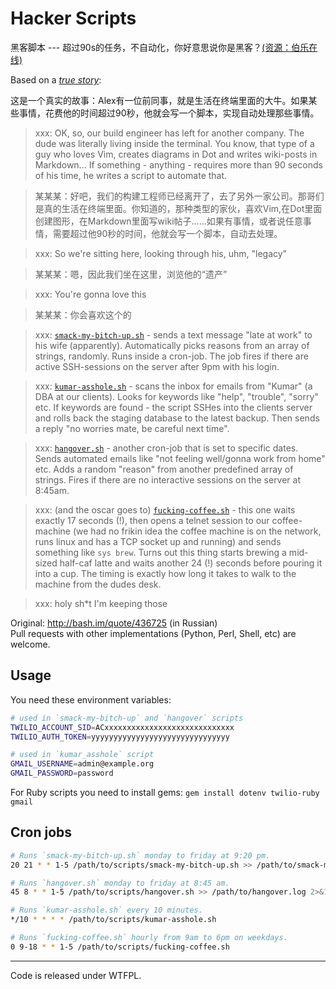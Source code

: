# Hacker Scripts
黑客脚本 --- 超过90s的任务，不自动化，你好意思说你是黑客？[(资源：伯乐在线)]()

Based on a _[true
story](https://www.jitbit.com/alexblog/249-now-thats-what-i-call-a-hacker/)_:

这是一个真实的故事：Alex有一位前同事，就是生活在终端里面的大牛。如果某些事情，花费他的时间超过90秒，他就会写一个脚本，实现自动处理那些事情。

> xxx: OK, so, our build engineer has left for another company. The dude was literally living inside the terminal. You know, that type of a guy who loves Vim, creates diagrams in Dot and writes wiki-posts in Markdown... If something - anything - requires more than 90 seconds of his time, he writes a script to automate that.

> 某某某：好吧，我们的构建工程师已经离开了，去了另外一家公司。那哥们是真的生活在终端里面。你知道的，那种类型的家伙，喜欢Vim,在Dot里面创建图形，在Markdown里面写wiki帖子......如果有事情，或者说任意事情，需要超过他90秒的时间，他就会写一个脚本，自动去处理。

> xxx: So we're sitting here, looking through his, uhm, "legacy"

> 某某某：嗯，因此我们坐在这里，浏览他的“遗产”

> xxx: You're gonna love this

> 某某某：你会喜欢这个的

> xxx: [`smack-my-bitch-up.sh`](https://github.com/NARKOZ/hacker-scripts/blob/master/smack-my-bitch-up.sh) - sends a text message "late at work" to his wife (apparently). Automatically picks reasons from an array of strings, randomly. Runs inside a cron-job. The job fires if there are active SSH-sessions on the server after 9pm with his login.

> xxx: [`kumar-asshole.sh`](https://github.com/NARKOZ/hacker-scripts/blob/master/kumar-asshole.sh) - scans the inbox for emails from "Kumar" (a DBA at our clients). Looks for keywords like "help", "trouble", "sorry" etc. If keywords are found - the script SSHes into the clients server and rolls back the staging database to the latest backup. Then sends a reply "no worries mate, be careful next time".

> xxx: [`hangover.sh`](https://github.com/NARKOZ/hacker-scripts/blob/master/hangover.sh) - another cron-job that is set to specific dates. Sends automated emails like "not feeling well/gonna work from home" etc. Adds a random "reason" from another predefined array of strings. Fires if there are no interactive sessions on the server at 8:45am.

> xxx: (and the oscar goes to) [`fucking-coffee.sh`](https://github.com/NARKOZ/hacker-scripts/blob/master/fucking-coffee.sh) - this one waits exactly 17 seconds (!), then opens a telnet session to our coffee-machine (we had no frikin idea the coffee machine is on the network, runs linux and has a TCP socket up and running) and sends something like `sys brew`. Turns out this thing starts brewing a mid-sized half-caf latte and waits another 24 (!) seconds before pouring it into a cup. The timing is exactly how long it takes to walk to the machine from the dudes desk.

> xxx: holy sh*t I'm keeping those

Original: http://bash.im/quote/436725 (in Russian)  
Pull requests with other implementations (Python, Perl, Shell, etc) are welcome.

## Usage

You need these environment variables:

```sh
# used in `smack-my-bitch-up` and `hangover` scripts
TWILIO_ACCOUNT_SID=ACxxxxxxxxxxxxxxxxxxxxxxxxxxxxx
TWILIO_AUTH_TOKEN=yyyyyyyyyyyyyyyyyyyyyyyyyyyyyyy

# used in `kumar_asshole` script
GMAIL_USERNAME=admin@example.org
GMAIL_PASSWORD=password
```

For Ruby scripts you need to install gems:
`gem install dotenv twilio-ruby gmail`

## Cron jobs

```sh
# Runs `smack-my-bitch-up.sh` monday to friday at 9:20 pm.
20 21 * * 1-5 /path/to/scripts/smack-my-bitch-up.sh >> /path/to/smack-my-bitch-up.log 2>&1

# Runs `hangover.sh` monday to friday at 8:45 am.
45 8 * * 1-5 /path/to/scripts/hangover.sh >> /path/to/hangover.log 2>&1

# Runs `kumar-asshole.sh` every 10 minutes.
*/10 * * * * /path/to/scripts/kumar-asshole.sh

# Runs `fucking-coffee.sh` hourly from 9am to 6pm on weekdays.
0 9-18 * * 1-5 /path/to/scripts/fucking-coffee.sh
```

---
Code is released under WTFPL.
